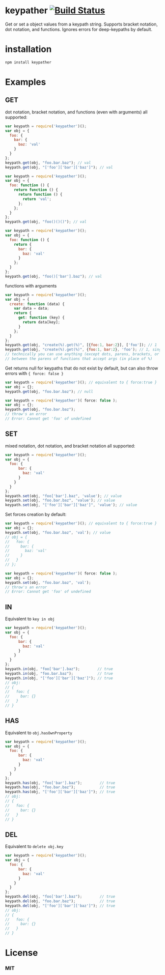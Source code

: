 # keypather [![Build Status](https://travis-ci.org/tjmehta/keypather.png?branch=master)](https://travis-ci.org/tjmehta/keypather)

Get or set a object values from a keypath string. Supports bracket notation, dot notation, and functions. 
Ignores errors for deep-keypaths by default.

# installation
```bash
npm install keypather
```

# Examples

## GET

dot notation, bracket notation, and functions (even with arguments) all supported:

```js
var keypath = require('keypather')();
var obj = {
  foo: {
    bar: {
      baz: 'val'
    }
  }
};
keypath.get(obj, "foo.bar.baz"); // val
keypath.get(obj, "['foo']['bar']['baz']"); // val
```

```js
var keypath = require('keypather')();
var obj = {
  foo: function () {
    return function () {
      return function () {
        return 'val';
      };
    };
  }
};
keypath.get(obj, "foo()()()"); // val
```

```js
var keypath = require('keypather')();
var obj = {
  foo: function () {
    return {
      bar: {
        baz: 'val'
      }
    };
  }
};
keypath.get(obj, "foo()['bar'].baz"); // val
```
functions with arguments
```js
var keypath = require('keypather')();
var obj = {
  create: function (data) {
    var data = data;
    return {
      get: function (key) {
        return data[key];
      }
    };
  }
};
keypath.get(obj, "create(%).get(%)", [{foo:1, bar:2}], ['foo']); // 1
keypath.get(obj, "create(%).get(%)", {foo:1, bar:2}, 'foo'); // 1, single args are automatically placed in arrays
// technically you can use anything (except dots, parens, brackets, or empty string)
// between the parens of functions that accept args (in place of %)
```

Get returns null for keypaths that do not exist by default,
but can also throw errors with `{ force: false }`

```js
var keypath = require('keypather')(); // equivalent to { force:true }
var obj = {};
keypath.get(obj, "foo.bar.baz"); // null

var keypath = require('keypather')( force: false );
var obj = {};
keypath.get(obj, "foo.bar.baz");
// throw's an error
// Error: Cannot get 'foo' of undefined
```

## SET

mixed notation, dot notation, and bracket notation all supported:

```js
var keypath = require('keypather')();
var obj = {
  foo: {
      bar: {
        baz: 'val'
      }
    }
  }
};
keypath.set(obj, "foo['bar'].baz", 'value'); // value
keypath.set(obj, "foo.bar.baz", 'value'); // value
keypath.set(obj, "['foo']['bar']['baz']", 'value'); // value
```

 Set forces creation by default:

```js
var keypath = require('keypather')(); // equivalent to { force:true }
var obj = {};
keypath.set(obj, "foo.bar.baz", 'val'); // value
// obj = {
//   foo: {
//     bar: {
//       baz: 'val'
//     }
//   }
// };

var keypath = require('keypather')( force: false );
var obj = {};
keypath.set(obj, "foo.bar.baz", 'val');
// throw's an error
// Error: Cannot get 'foo' of undefined
```

## IN

Equivalent to `key in obj`

```js
var keypath = require('keypather')();
var obj = {
  foo: {
      bar: {
        baz: 'val'
      }
    }
  }
};
keypath.in(obj, "foo['bar'].baz");        // true
keypath.in(obj, "foo.bar.baz");           // true
keypath.in(obj, "['foo']['bar']['baz']"); // true
// obj:
// {
//   foo: {
//     bar: {}
//   }
// }

```

## HAS

Equivalent to `obj.hasOwnProperty`

```js
var keypath = require('keypather')();
var obj = {
  foo: {
      bar: {
        baz: 'val'
      }
    }
  }
};
keypath.has(obj, "foo['bar'].baz");        // true
keypath.has(obj, "foo.bar.baz");           // true
keypath.has(obj, "['foo']['bar']['baz']"); // true
// obj:
// {
//   foo: {
//     bar: {}
//   }
// }

```

## DEL

Equivalent to `delete obj.key`

```js
var keypath = require('keypather')();
var obj = {
  foo: {
      bar: {
        baz: 'val'
      }
    }
  }
};
keypath.del(obj, "foo['bar'].baz");        // true
keypath.del(obj, "foo.bar.baz");           // true
keypath.del(obj, "['foo']['bar']['baz']"); // true
// obj:
// {
//   foo: {
//     bar: {}
//   }
// }

```

# License
### MIT
